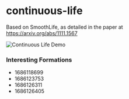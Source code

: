 # continuous-life
Based on SmoothLife, as detailed in the paper at https://arxiv.org/abs/1111.1567

![Continuous Life Demo](https://media.giphy.com/media/v1.Y2lkPTc5MGI3NjExMDJkYmNjM2UyYTljYTVkNjkyZjZmNTk4OTZiZmRjYzEyZTM1NDNiMCZlcD12MV9pbnRlcm5hbF9naWZzX2dpZklkJmN0PWc/2Kk2Fa1n1XEgJggcwl/giphy.gif)

### Interesting Formations

* 1686118699
* 1686123753
* 1686126311
* 1686126405
